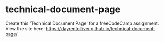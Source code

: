 # technical-document-page
Create this 'Technical Document Page' for a freeCodeCamp assignment.
View the site here: https://dayrentolliver.github.io/technical-document-page/
